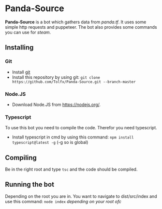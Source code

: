 # Panda-Source

**Panda-Source** is a bot which gathers data from *panda.tf*. It uses some simple http requests and puppeteer. The bot also provides some commands you can use for *steam*.

## Installing
### Git
- Install [git](https://git-scm.com/) 
- Install this repository by using git: `git clone https://github.com/Tolfx/Panda-Source.git --branch-master`

### Node.JS
- Download Node.JS from https://nodejs.org/.

### Typescript
To use this bot you need to compile the code. Therefor you need typescript.
- Install typescript in cmd by using this command: `npm install typescript@latest -g` (-g so is global)

## Compiling
Be in the right root and type `tsc` and the code should be compiled.

## Running the bot
Depending on the root you are in. You want to navigate to dist/src/index and use this command: `node index` *depending on your root ofc*
